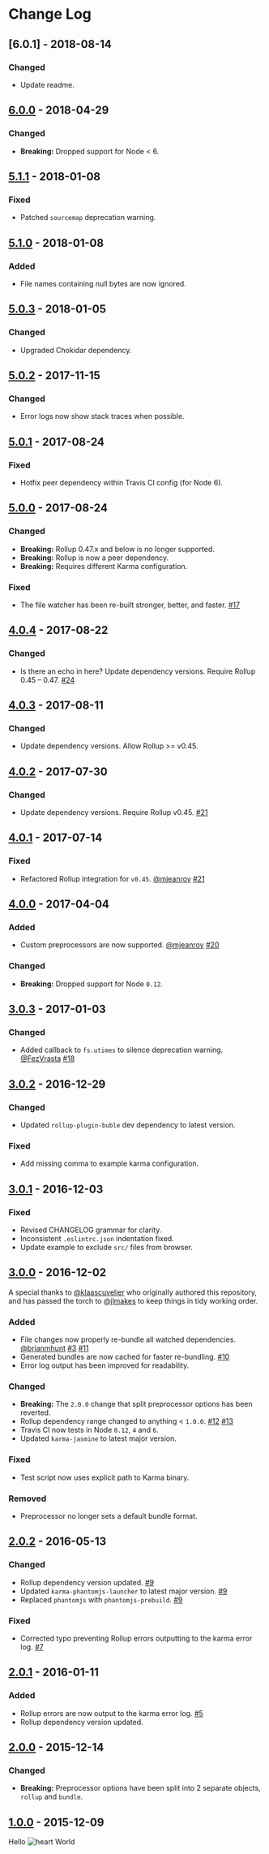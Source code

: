 # Change Log

## [6.0.1] - 2018-08-14

### Changed

*   Update readme.

## [6.0.0] - 2018-04-29

### Changed

*   **Breaking:** Dropped support for Node < 6.

## [5.1.1] - 2018-01-08

### Fixed

*   Patched `sourcemap` deprecation warning.

## [5.1.0] - 2018-01-08

### Added

*   File names containing null bytes are now ignored.

## [5.0.3] - 2018-01-05

### Changed

*   Upgraded Chokidar dependency.

## [5.0.2] - 2017-11-15

### Changed

*   Error logs now show stack traces when possible.

## [5.0.1] - 2017-08-24

### Fixed

*   Hotfix peer dependency within Travis CI config (for Node 6).

## [5.0.0] - 2017-08-24

### Changed

*   **Breaking:** Rollup 0.47.x and below is no longer supported.
*   **Breaking:** Rollup is now a peer dependency.
*   **Breaking:** Requires different Karma configuration.

### Fixed

*   The file watcher has been re-built stronger, better, and faster. [#17](https://github.com/jlmakes/karma-rollup-preprocessor/issues/17)

## [4.0.4] - 2017-08-22

### Changed

*   Is there an echo in here? Update dependency versions. Require Rollup 0.45 – 0.47. [#24](https://github.com/jlmakes/karma-rollup-preprocessor/issues/24)

## [4.0.3] - 2017-08-11

### Changed

*   Update dependency versions. Allow Rollup >= v0.45.

## [4.0.2] - 2017-07-30

### Changed

*   Update dependency versions. Require Rollup v0.45. [#21](https://github.com/jlmakes/karma-rollup-preprocessor/pull/21)

## [4.0.1] - 2017-07-14

### Fixed

*   Refactored Rollup integration for `v0.45`. [@mjeanroy](https://github.com/mjeanroy) [#21](https://github.com/jlmakes/karma-rollup-preprocessor/pull/21)

## [4.0.0] - 2017-04-04

### Added

*   Custom preprocessors are now supported. [@mjeanroy](https://github.com/mjeanroy) [#20](https://github.com/jlmakes/karma-rollup-preprocessor/pull/20)

### Changed

*   **Breaking:** Dropped support for Node `0.12`.

## [3.0.3] - 2017-01-03

### Changed

*   Added callback to `fs.utimes` to silence deprecation warning. [@FezVrasta](https://github.com/FezVrasta) [#18](https://github.com/jlmakes/karma-rollup-preprocessor/pull/18)

## [3.0.2] - 2016-12-29

### Changed

*   Updated `rollup-plugin-buble` dev dependency to latest version.

### Fixed

*   Add missing comma to example karma configuration.

## [3.0.1] - 2016-12-03

### Fixed

*   Revised CHANGELOG grammar for clarity.
*   Inconsistent `.eslintrc.json` indentation fixed.
*   Update example to exclude `src/` files from browser.

## [3.0.0] - 2016-12-02

A special thanks to [@klaascuvelier](https://github.com/klaascuvelier) who originally authored this repository, and has passed the torch to [@jlmakes](https://github.com/jlmakes) to keep things in tidy working order.

### Added

*   File changes now properly re-bundle all watched dependencies. [@brianmhunt](https://github.com/brianmhunt) [#3](https://github.com/jlmakes/karma-rollup-preprocessor/issues/3) [#11](https://github.com/jlmakes/karma-rollup-preprocessor/pull/11)
*   Generated bundles are now cached for faster re-bundling. [#10](https://github.com/jlmakes/karma-rollup-preprocessor/issues/10)
*   Error log output has been improved for readability.

### Changed

*   **Breaking:** The `2.0.0` change that split preprocessor options has been reverted.
*   Rollup dependency range changed to anything < `1.0.0`. [#12](https://github.com/jlmakes/karma-rollup-preprocessor/pull/12) [#13](https://github.com/jlmakes/karma-rollup-preprocessor/issues/13)
*   Travis CI now tests in Node `0.12`, `4` and `6`.
*   Updated `karma-jasmine` to latest major version.

### Fixed

*   Test script now uses explicit path to Karma binary.

### Removed

*   Preprocessor no longer sets a default bundle format.

## [2.0.2] - 2016-05-13

### Changed

*   Rollup dependency version updated. [#9](https://github.com/jlmakes/karma-rollup-preprocessor/pull/9)
*   Updated `karma-phantomjs-launcher` to latest major version. [#9](https://github.com/jlmakes/karma-rollup-preprocessor/pull/9)
*   Replaced `phantomjs` with `phantomjs-prebuild`. [#9](https://github.com/jlmakes/karma-rollup-preprocessor/pull/9)

### Fixed

*   Corrected typo preventing Rollup errors outputting to the karma error log. [#7](https://github.com/jlmakes/karma-rollup-preprocessor/pull/7)

## [2.0.1] - 2016-01-11

### Added

*   Rollup errors are now output to the karma error log. [#5](https://github.com/jlmakes/karma-rollup-preprocessor/pull/5)
*   Rollup dependency version updated.

## [2.0.0] - 2015-12-14

### Changed

*   **Breaking:** Preprocessor options have been split into 2 separate objects, `rollup` and `bundle`.

## [1.0.0] - 2015-12-09

Hello ![heart](http://i.imgur.com/oXJmdtz.gif) World

[6.0.0]: https://github.com/jlmakes/karma-rollup-preprocessor/compare/5.1.1...6.0.0
[5.1.1]: https://github.com/jlmakes/karma-rollup-preprocessor/compare/5.1.0...5.1.1
[5.1.0]: https://github.com/jlmakes/karma-rollup-preprocessor/compare/5.0.3...5.1.0
[5.0.3]: https://github.com/jlmakes/karma-rollup-preprocessor/compare/5.0.2...5.0.3
[5.0.2]: https://github.com/jlmakes/karma-rollup-preprocessor/compare/5.0.1...5.0.2
[5.0.1]: https://github.com/jlmakes/karma-rollup-preprocessor/compare/5.0.0...5.0.1
[5.0.0]: https://github.com/jlmakes/karma-rollup-preprocessor/compare/4.0.3...4.0.4
[4.0.4]: https://github.com/jlmakes/karma-rollup-preprocessor/compare/4.0.2...3.0.3
[4.0.3]: https://github.com/jlmakes/karma-rollup-preprocessor/compare/4.0.1...4.0.2
[4.0.2]: https://github.com/jlmakes/karma-rollup-preprocessor/compare/4.0.0...4.0.1
[4.0.1]: https://github.com/jlmakes/karma-rollup-preprocessor/compare/3.0.3...4.0.0
[4.0.0]: https://github.com/jlmakes/karma-rollup-preprocessor/compare/3.0.3...4.0.0
[3.0.3]: https://github.com/jlmakes/karma-rollup-preprocessor/compare/3.0.2...3.0.3
[3.0.2]: https://github.com/jlmakes/karma-rollup-preprocessor/compare/3.0.1...3.0.2
[3.0.1]: https://github.com/jlmakes/karma-rollup-preprocessor/compare/3.0.0...3.0.1
[3.0.0]: https://github.com/jlmakes/karma-rollup-preprocessor/compare/2.0.2...3.0.0
[2.0.2]: https://github.com/jlmakes/karma-rollup-preprocessor/compare/2658714f911bac857be4b2d169ea363d33d85050...2.0.2
[2.0.1]: https://github.com/jlmakes/karma-rollup-preprocessor/compare/2.0.0...2658714f911bac857be4b2d169ea363d33d85050
[2.0.0]: https://github.com/jlmakes/karma-rollup-preprocessor/compare/1.0.0...2.0.0
[1.0.0]: https://github.com/jlmakes/karma-rollup-preprocessor/tree/1.0.0
